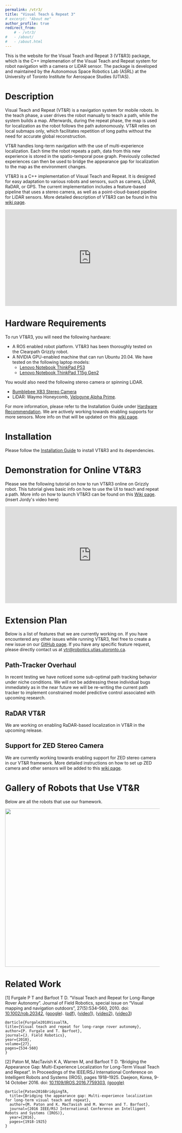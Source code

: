 ```yaml
---
permalink: /vtr3/
title: "Visual Teach & Repeat 3"
# excerpt: "About me"
author_profile: true
redirect_from: 
    # - /vtr3/
#   - /about/
#   - /about.html
---
```

This is the website for the Visual Teach and Repeat 3 (VT&R3) package, which is the C++ implemenation of the Visual Teach and Repeat system for robot navigation with a camera or LiDAR sensor. The package is developed and maintained by the Autonomous Space Robotics Lab (ASRL) at the University of Toronto Institute for Aerospace Studies (UTIAS). 


# Description

Visual Teach and Repeat (VT&R) is a navigation system for mobile robots. In the teach phase, a user drives the robot manually to teach a path, while the system builds a map. Afterwards, during the repeat phase, the map is used for localization as the robot follows the path autonomously. VT&R relies on local submaps only, which facilitates repetition of long paths without the need for accurate global reconstruction. 

VT&R handles long-term navigation with the use of multi-experience localization. Each time the robot repeats a path, data from this new experience is stored in the spatio-temporal pose graph. Previously collected experiences can then be used to bridge the appearance gap for localization to the map as the environment changes.

VT&R3 is a C++ implementation of Visual Teach and Repeat. It is designed for easy adaptation to various robots and sensors, such as camera, LiDAR, RaDAR, or GPS. The current implementation includes a feature-based pipeline that uses a stereo camera, as well as a point-cloud-based pipeline for LiDAR sensors. More detailed description of VT&R3 can be found in this [wiki page](https://github.com/utiasASRL/vtr3/wiki/Introduction-to-VTR3).


<iframe width="560" height="315" src="https://www.youtube.com/embed/udI328uO7Qg?start=14" frameborder="0" allowfullscreen></iframe>


<b></b>


# Hardware Requirements
To run VT&R3, you will need the following hardware:
- A ROS enabled robot platform. VT&R3 has been thoroughly tested on the Clearpath Grizzly robot.
- A NVIDIA GPU-enabled machine that can run Ubuntu 20.04. We have tested on the following laptop models: 
  - [Lenovo Notebook ThinkPad P53](https://www.lenovo.com/ca/en/laptops/thinkpad/thinkpad-p/P53/p/22WS2WPWP53)
  - [Lenovo Notebook ThinkPad T15g Gen2](https://www.lenovo.com/ca/en/laptops/thinkpad/thinkpad-t-series/ThinkPad-T15g-Gen-2-15-inch-Intel/p/WMD00000484)

You would also need the following stereo camera or spinning LiDAR. 
- [Bumblebee XB3 Stereo Camera](https://www.flir.ca/support/products/bumblebee-xb3-firewire/#Overview)
- LiDAR: Waymo Honeycomb, [Velogyne Alpha Prime](https://velodynelidar.com/products/alpha-prime/). 

For more information, please refer to the Installation Guide under [Hardware Recommendation](https://github.com/utiasASRL/vtr3/wiki/Installation-Guide). We are actively working towards enabling supports for more sensors. More info on that will be updated on this [wiki page](https://github.com/utiasASRL/vtr3/wiki/Setting-Up-VTR3-with-a-New-Sensor-or-Robot). 



# Installation
<!-- ====== -->
Please follow the [Installation Guide](https://github.com/utiasASRL/vtr3/wiki/Installation-Guide) to install VT&R3 and its dependencies. 


# Demonstration for Online VT&R3
<!-- ====== -->
Please see the following tutorial on how to run VT&R3 online on Grizzly robot. This tutorial gives basic info on how to use the UI to teach and repeat a path. More info on how to launch VT&R3 can be found on this [Wiki page](https://github.com/utiasASRL/vtr3/wiki/Installation-Guide). 
(insert Jordy's video here)
<iframe width="560" height="315" src="https://www.youtube.com/embed/qM8b89Jftv4" frameborder="0" allowfullscreen></iframe>

<b></b>


# Extension Plan
Below is a list of features that we are currently working on. If you have encountered any other issues while running VT&R3, feel free to create a new issue on our [GitHub page](https://github.com/utiasASRL/vtr3/issues). If you have any specific feature request, please directly contact us at vtr@robotics.utias.utoronto.ca. 

## Path-Tracker Overhaul
In recent testing we have noticed some sub-optimal path tracking behavior under niche conditions. We will not be addressing these individual bugs immediately as in the near future we will be re-writing the current path tracker to implement constrained model predictive control associated with upcoming research.

## RaDAR VT&R
We are working on enabling RaDAR-based localization in VT&R in the upcoming release. 

## Support for ZED Stereo Camera
We are currently working towards enabling support for ZED stereo camera in our VT&R framework. More detailed instructions on how to set up ZED camera and other sensors will be added to this [wiki page](https://github.com/utiasASRL/vtr3/wiki/Setting-Up-VTR3-with-a-New-Sensor-or-Robot). 

# Gallery of Robots that Use VT&R
Below are all the robots that use our framework. 

<img width="660" height="515" src="../images/collaborators.png">



# Related Work
<!-- ====== -->
[1] Furgale P T and Barfoot T D. “Visual Teach and Repeat for Long-Range Rover Autonomy”. Journal of Field Robotics, special issue on “Visual mapping and navigation outdoors”, 27(5):534–560, 2010. doi: [10.1002/rob.20342](https://onlinelibrary.wiley.com/doi/10.1002/rob.20342), ([google](https://scholar.google.ca/scholar?q=10.1002/rob.20342)). ([pdf](http://asrl.utias.utoronto.ca/~tdb/sbib/furgale_jfr10.pdf)), ([video1](http://www.youtube.com/watch?v=KW8vi0791JI)), ([video2](http://www.youtube.com/watch?v=gwe6pFtxp5w)), ([video3](http://www.youtube.com/watch?v=5bcKwrL_1As))

    @article{Furgale2010VisualTA,
    title={Visual teach and repeat for long-range rover autonomy},
    author={P. Furgale and T. Barfoot},
    journal={J. Field Robotics},
    year={2010},
    volume={27},
    pages={534-560}
    }

[2] Paton M, MacTavish K A, Warren M, and Barfoot T D. “Bridging the Appearance Gap: Multi-Experience Localization for Long-Term Visual Teach and Repeat”. In Proceedings of the IEEE/RSJ International Conference on Intelligent Robots and Systems (IROS), pages 1918–1925. Daejeon, Korea, 9-14 October 2016. doi: [10.1109/IROS.2016.7759303](https://ieeexplore.ieee.org/document/7759303), [(google)](https://scholar.google.ca/scholar?q=10.1109/IROS.2016.7759303)

    @article{Paton2016BridgingTA,
      title={Bridging the appearance gap: Multi-experience localization for long-term visual teach and repeat},
      author={M. Paton and K. MacTavish and M. Warren and T. Barfoot},
      journal={2016 IEEE/RSJ International Conference on Intelligent Robots and Systems (IROS)},
      year={2016},
      pages={1918-1925}
    }

